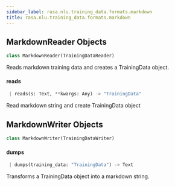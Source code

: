 ```yaml
---
sidebar_label: rasa.nlu.training_data.formats.markdown
title: rasa.nlu.training_data.formats.markdown
---
```

## MarkdownReader Objects

```python
class MarkdownReader(TrainingDataReader)
```

Reads markdown training data and creates a TrainingData object.

#### reads

```python
 | reads(s: Text, **kwargs: Any) -> "TrainingData"
```

Read markdown string and create TrainingData object

## MarkdownWriter Objects

```python
class MarkdownWriter(TrainingDataWriter)
```

#### dumps

```python
 | dumps(training_data: "TrainingData") -> Text
```

Transforms a TrainingData object into a markdown string.

